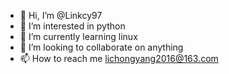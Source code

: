 - 👋 Hi, I’m @Linkcy97
- 👀 I’m interested in python
- 🌱 I’m currently learning linux
- 💞️ I’m looking to collaborate on anything
- 📫 How to reach me lichongyang2016@163.com

<!---
Linkcy97/Linkcy97 is a ✨ special ✨ repository because its `README.md` (this file) appears on your GitHub profile.
You can click the Preview link to take a look at your changes.
--->
